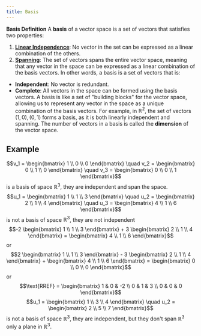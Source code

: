 ```yaml
---
title: Basis
---
```


**Basis Definition**
A **basis** of a vector space is a set of vectors that satisfies two properties:
1. **[Linear Independence](/matrices-and-linear-transformations/linear-independence)**: No vector in the set can be expressed as a linear combination of the others.
2. **[Spanning](/matrices-and-linear-transformations/span)**: The set of vectors spans the entire vector space, meaning that any vector in the space can be expressed as a linear combination of the basis vectors.
In other words, a basis is a set of vectors that is:
- **Independent**: No vector is redundant.
- **Complete**: All vectors in the space can be formed using the basis vectors.
A basis is like a set of "building blocks" for the vector space, allowing us to represent any vector in the space as a unique combination of the basis vectors.
For example, in $\mathbb{R}^2$, the set of vectors ${(1, 0), (0, 1)}$ forms a basis, as it is both linearly independent and spanning.
The number of vectors in a basis is called the **dimension** of the vector space.
## Example
$$v_1 = \begin{bmatrix} 1 \\ 0 \\ 0 \end{bmatrix} \quad v_2 = \begin{bmatrix} 0 \\ 1 \\ 0 \end{bmatrix} \quad v_3 = \begin{bmatrix} 0 \\ 0 \\ 1 \end{bmatrix}$$
is a basis of space $\mathbb{R}^3$, they are independent and span the space.
$$u_1 = \begin{bmatrix} 1 \\ 1 \\ 3 \end{bmatrix} \quad u_2 = \begin{bmatrix} 2 \\ 1 \\ 4 \end{bmatrix} \quad u_3 = \begin{bmatrix} 4 \\ 1 \\ 6 \end{bmatrix}$$
is not a basis of space $\mathbb{R}^3$, they are not independent
$$-2 \begin{bmatrix} 1 \\ 1 \\ 3 \end{bmatrix} + 3 \begin{bmatrix} 2 \\ 1 \\ 4 \end{bmatrix} = \begin{bmatrix} 4 \\ 1 \\ 6 \end{bmatrix}$$
or
$$2 \begin{bmatrix} 1 \\ 1 \\ 3 \end{bmatrix} - 3 \begin{bmatrix} 2 \\ 1 \\ 4 \end{bmatrix} + \begin{bmatrix} 4 \\ 1 \\ 6 \end{bmatrix} = \begin{bmatrix} 0 \\ 0 \\ 0 \end{bmatrix}$$
or
$$\text{RREF} = \begin{bmatrix} 1 & 0 & -2 \\ 0 & 1 & 3 \\ 0 & 0 & 0 \end{bmatrix}$$
$$u_1 = \begin{bmatrix} 1 \\ 3 \\ 4 \end{bmatrix} \quad u_2 = \begin{bmatrix} 2 \\ 5 \\ 7 \end{bmatrix}$$
is not a basis of space $\mathbb{R}^3$, they are independent, but they don't span $\mathbb{R}^3$ only a plane in $\mathbb{R}^3$.
